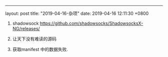 ---
layout: post
title:  "2019-04-16-杂项"
date:   2019-04-16 12:11:30 +0800

1. shadowsock 
https://github.com/shadowsocks/ShadowsocksX-NG/releases/

2. 让天下没有难读的源码

3. 获取manifest 中的数据失败.





